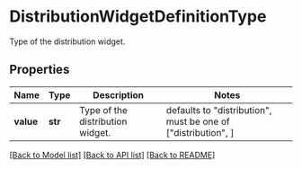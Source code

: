 # DistributionWidgetDefinitionType

Type of the distribution widget.

## Properties
Name | Type | Description | Notes
------------ | ------------- | ------------- | -------------
**value** | **str** | Type of the distribution widget. | defaults to "distribution",  must be one of ["distribution", ]

[[Back to Model list]](README.md#documentation-for-models) [[Back to API list]](README.md#documentation-for-api-endpoints) [[Back to README]](README.md)


